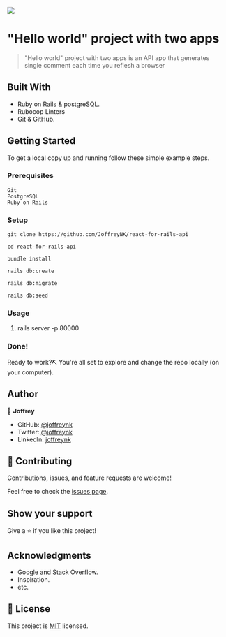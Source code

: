 ![](https://img.shields.io/badge/Microverse-blueviolet)

# "Hello world" project with two apps

> "Hello world" project with two apps is an API app that generates single comment each time you reflesh a browser

## Built With

- Ruby on Rails & postgreSQL.
- Rubocop Linters
- Git & GitHub.

## Getting Started

To get a local copy up and running follow these simple example steps.

### Prerequisites

    Git
    PostgreSQL
    Ruby on Rails

### Setup

    git clone https://github.com/JoffreyNK/react-for-rails-api

    cd react-for-rails-api

    bundle install

    rails db:create

    rails db:migrate

    rails db:seed

### Usage

1. rails server -p 80000


### Done!

Ready to work?⛏️ You're all set to explore and change the repo locally (on your computer).

## Author

👤 **Joffrey**

- GitHub: [@joffreynk](https://github.com/joffreynk)
- Twitter: [@joffreynk](https://twitter.com/joffreynk)
- LinkedIn: [joffreynk](https://linkedin.com/in/joffreynk)

## 🤝 Contributing

Contributions, issues, and feature requests are welcome!

Feel free to check the [issues page](../../issues/).

## Show your support

Give a ⭐️ if you like this project!

## Acknowledgments
- Google and Stack Overflow.
- Inspiration.
- etc.

## 📝 License

This project is [MIT](./MIT.md) licensed.
